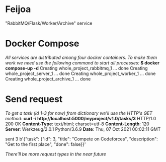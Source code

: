 # Feijoa
"RabbitMQ/Flask/Worker/Archive" service

# Docker Compose
*All services are distributed among four docker containers. To make them work we need use the following command to start all processes:*
**$ docker compose-up -d**
Creating whole_project_rabbitmq_1 ... done
Creating whole_project_server_1   ... done
Creating whole_project_worker_1   ... done
Creating whole_project_archive_1  ... done

# Send request
*To get a task (id 1-3 for now) from dictionary we'll use the HTTP's GET method:*
**curl -i http://localhost:5000/myproject/v1.0/tasks/3**
HTTP/1.0 200 OK
**Content-Type**: text/html; charset=utf-8
**Content-Length**: 120
**Server**: Werkzeug/2.0.1 Python/3.6.9
**Date**: Thu, 07 Oct 2021 00:02:11 GMT

sent 3
b'{"task": {"id": 3, "title": "Compete on Codeforces", "description": "Get to the first place", "done": false}}'

*There'll be more request types in the near future*
